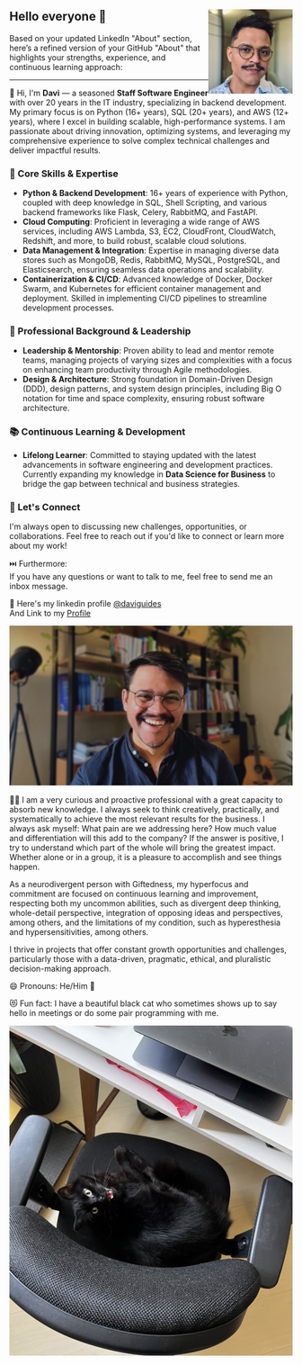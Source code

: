 ## Hello everyone 👋 <img src="images/avatar.jpeg" alt="Davi Picture" align="right" style="width: 150px"/>

Based on your updated LinkedIn "About" section, here’s a refined version of your GitHub "About" that highlights your strengths, experience, and continuous learning approach:

---

👋 Hi, I'm **Davi** — a seasoned **Staff Software Engineer** with over 20 years in the IT industry, specializing in backend development. My primary focus is on Python (16+ years), SQL (20+ years), and AWS (12+ years), where I excel in building scalable, high-performance systems. I am passionate about driving innovation, optimizing systems, and leveraging my comprehensive experience to solve complex technical challenges and deliver impactful results.

### 🚀 Core Skills & Expertise

- **Python & Backend Development**: 16+ years of experience with Python, coupled with deep knowledge in SQL, Shell Scripting, and various backend frameworks like Flask, Celery, RabbitMQ, and FastAPI.
- **Cloud Computing**: Proficient in leveraging a wide range of AWS services, including AWS Lambda, S3, EC2, CloudFront, CloudWatch, Redshift, and more, to build robust, scalable cloud solutions.
- **Data Management & Integration**: Expertise in managing diverse data stores such as MongoDB, Redis, RabbitMQ, MySQL, PostgreSQL, and Elasticsearch, ensuring seamless data operations and scalability.
- **Containerization & CI/CD**: Advanced knowledge of Docker, Docker Swarm, and Kubernetes for efficient container management and deployment. Skilled in implementing CI/CD pipelines to streamline development processes.

### 🌟 Professional Background & Leadership

- **Leadership & Mentorship**: Proven ability to lead and mentor remote teams, managing projects of varying sizes and complexities with a focus on enhancing team productivity through Agile methodologies.
- **Design & Architecture**: Strong foundation in Domain-Driven Design (DDD), design patterns, and system design principles, including Big O notation for time and space complexity, ensuring robust software architecture.

### 📚 Continuous Learning & Development

- **Lifelong Learner**: Committed to staying updated with the latest advancements in software engineering and development practices. Currently expanding my knowledge in **Data Science for Business** to bridge the gap between technical and business strategies.

### 🎯 Let's Connect

I'm always open to discussing new challenges, opportunities, or collaborations. Feel free to reach out if you'd like to connect or learn more about my work!

⏭️ Furthermore: \
If you have any questions or want to talk to me, feel free to send me an inbox message.

💬 Here's my linkedin profile [@daviguides](https://www.linkedin.com/in/daviguides/)\
And Link to my [Profile](https://daviguides.github.io/)

 ![cover.jpg](images/cover.jpg)

👨‍💻 I am a very curious and proactive professional with a great capacity to absorb new knowledge. I always seek to think creatively, practically, and systematically to achieve the most relevant results for the business. I always ask myself: What pain are we addressing here? How much value and differentiation will this add to the company? If the answer is positive, I try to understand which part of the whole will bring the greatest impact. Whether alone or in a group, it is a pleasure to accomplish and see things happen.

As a neurodivergent person with Giftedness, my hyperfocus and commitment are focused on continuous learning and improvement, respecting both my uncommon abilities, such as divergent deep thinking, whole-detail perspective, integration of opposing ideas and perspectives, among others, and the limitations of my condition, such as hyperesthesia and hypersensitivities, among others.

I thrive in projects that offer constant growth opportunities and challenges, particularly those with a data-driven, pragmatic, ethical, and pluralistic decision-making approach.

😄 Pronouns: He/Him 🌈

😻 Fun fact: I have a beautiful black cat who sometimes shows up to say hello in meetings or do some pair programming with me.

![cat.jpeg](images/cat.jpeg)

<!--
**daviguides/daviguides** is a ✨ _special_ ✨ repository because its `README.md` (this file) appears on your GitHub profile.

Here are some ideas to get you started:

- 🔭 I’m currently working on ...
- 🌱 I’m currently learning ...
- 👯 I’m looking to collaborate on ...
- 🤔 I’m looking for help with ...
- 💬 Ask me about ...
- 📫 How to reach me: ...
- 😄 Pronouns: ...
- ⚡ Fun fact: ...
-->
